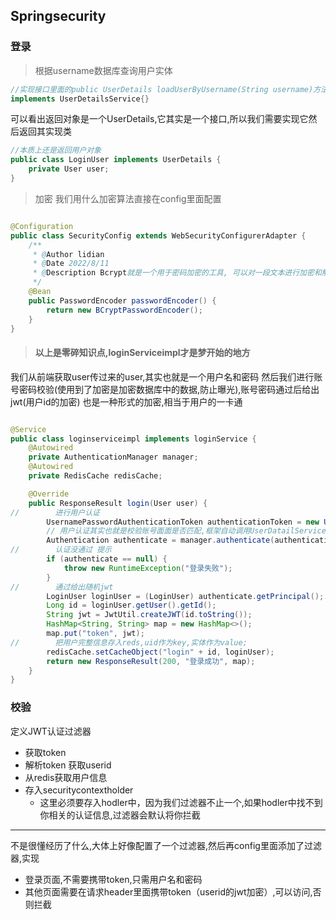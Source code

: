 ## Springsecurity

### 登录

> 根据username数据库查询用户实体

```java
//实现接口里面的public UserDetails loadUserByUsername(String username)方法
implements UserDetailsService{}
```

可以看出返回对象是一个UserDetails,它其实是一个接口,所以我们需要实现它然后返回其实现类

```java
//本质上还是返回用户对象
public class LoginUser implements UserDetails {
    private User user;
}
```

> 加密 我们用什么加密算法直接在config里面配置

```java

@Configuration
public class SecurityConfig extends WebSecurityConfigurerAdapter {
    /**
     * @Author lidian
     * @Date 2022/8/11
     * @Description Bcrypt就是一个用于密码加密的工具, 可以对一段文本进行加密和解密
     */
    @Bean
    public PasswordEncoder passwordEncoder() {
        return new BCryptPasswordEncoder();
    }
}
```

> #### 以上是零碎知识点,loginServiceimpl才是梦开始的地方
我们从前端获取user传过来的user,其实也就是一个用户名和密码 然后我们进行账号密码校验(使用到了加密是加密数据库中的数据,防止曝光),账号密码通过后给出jwt(用户id的加密) 也是一种形式的加密,相当于用户的一卡通

```java

@Service
public class loginserviceimpl implements loginService {
    @Autowired
    private AuthenticationManager manager;
    @Autowired
    private RedisCache redisCache;

    @Override
    public ResponseResult login(User user) {
//        进行用户认证
        UsernamePasswordAuthenticationToken authenticationToken = new UsernamePasswordAuthenticationToken(user.getUserName(), user.getPassword());
        // 用户认证其实也就是校验账号面面是否匹配,框架自动调用UserDatailServiceImpl里面的实现
        Authentication authenticate = manager.authenticate(authenticationToken);
//        认证没通过 提示
        if (authenticate == null) {
            throw new RuntimeException("登录失败");
        }
//        通过给出随机jwt
        LoginUser loginUser = (LoginUser) authenticate.getPrincipal();
        Long id = loginUser.getUser().getId();
        String jwt = JwtUtil.createJWT(id.toString());
        HashMap<String, String> map = new HashMap<>();
        map.put("token", jwt);
//        把用户完整信息存入reds,uid作为key,实体作为value;
        redisCache.setCacheObject("login" + id, loginUser);
        return new ResponseResult(200, "登录成功", map);
    }
}
```

### 校验

定义JWT认证过滤器

* 获取token
* 解析token 获取userid
* 从redis获取用户信息
* 存入securitycontextholder
    * 这里必须要存入hodler中，因为我们过滤器不止一个,如果hodler中找不到你相关的认证信息,过滤器会默认将你拦截


---
不是很懂经历了什么,大体上好像配置了一个过滤器,然后再config里面添加了过滤器,实现
- 登录页面,不需要携带token,只需用户名和密码
- 其他页面需要在请求header里面携带token（userid的jwt加密）,可以访问,否则拦截




